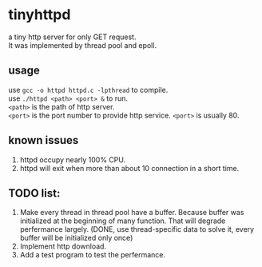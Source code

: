 # tinyhttpd
a tiny http server for only GET request. \
It was implemented by thread pool and epoll. 


## usage
use `gcc -o httpd httpd.c -lpthread` to compile. \
use `./httpd <path> <port> &` to run. \
`<path>` is the path of http server. \
`<port>` is the port number to provide http service. `<port>` is usually 80. 

## known issues
1. httpd occupy nearly 100% CPU.
2. httpd will exit when more than about 10 connection in a short time.

## TODO list:
1. Make every thread in thread pool have a buffer. Because buffer was initialized at the beginning of many function. That will degrade perfermance largely. (DONE, use thread-specific data to solve it, every buffer will be initialized only once)
2. Implement http download.
3. Add a test program to test the perfermance.
